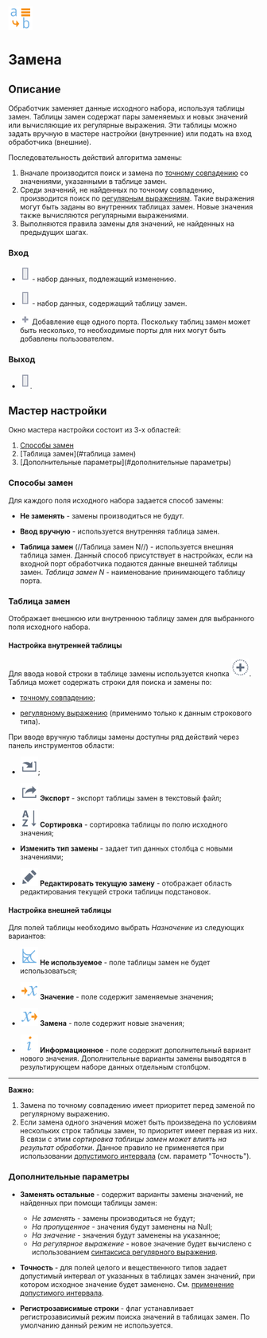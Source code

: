 ![](../../media/app/icons/vendors/replacecolumns.svg)
# Замена

## Описание

Обработчик заменяет данные исходного набора, используя таблицы замен. Таблицы замен содержат пары заменяемых и новых значений или вычисляющие их регулярные выражения. Эти таблицы можно задать вручную в мастере настройки (внутренние) или подать на вход обработчика (внешние).
 
Последовательность действий алгоритма замены:
 1.  Вначале производится поиск и замена по [точному совпадению](../../app/processors/transformation/substitution/exact_match.md) со значениями, указанными в таблице замен.
 2.  Среди значений, не найденных по точному совпадению, производится поиск по [ регулярным выражениям](../../app/processors/transformation/substitution/regexp_match.md). Такие выражения могут быть заданы во внутренних таблицах замен. Новые значения также вычисляются регулярными выражениями. 
 3.  Выполняются правила замены для значений, не найденных на предыдущих шагах.

### Вход


*  ![](../../media/app/icons/ports/output_table_inactive.svg) - набор данных, подлежащий изменению.

*  ![](../../media/app/icons/ports/output_table_inactive.svg) - набор данных, содержащий таблицу замен.

*  ![](../../media/app/icons/toolbar_18/add_inactive.svg) Добавление еще одного порта. Поскольку таблиц замен может быть несколько, то необходимые порты для них могут быть добавлены пользователем.

### Выход


*  ![](../../media/app/icons/ports/output_table_inactive.svg).


## Мастер настройки

Окно мастера настройки состоит из 3-х областей:

 1.  [Способы замен](#способы_замен)
 2.  [Таблица замен](#таблица замен)
 3.  [Дополнительные параметры](#дополнительные параметры)

### Способы замен

Для каждого поля исходного набора задается способ замены:

*  **Не заменять** - замены производиться не будут.

*  **Ввод вручную**  - используется внутренняя таблица замен.

*  **Таблица замен** (//Таблица замен N//) - используется внешняя таблица замен. Данный способ присутствует в настройках, если на входной порт обработчика подаются данные внешней таблицы замен. *Таблица замен N* - наименование принимающего таблицу порта.
### Таблица замен

Отображает внешнюю или внутреннюю таблицу замен для выбранного поля исходного набора.

#### Настройка внутренней таблицы

Для ввода новой строки в таблице замены используется кнопка ![](../../media/app/icons/toolbar_18/toolbar_18_27.svg). Таблица может содержать строки для поиска и замены по:

*  [точному совпадению](../../app/processors/transformation/substitution/exact_match.md);

*  [регулярному выражению](../../app/processors/transformation/substitution/regexp_match.md) (применимо только к данным строкового типа).


При вводе вручную таблицы замены доступны ряд действий через панель инструментов области: 


*  ![](../../media/app/icons/toolbar_18/toolbar_18_137.svg);

*  ![](../../media/app/icons/toolbar_18/toolbar_18_41.svg) **Экспорт** - экспорт таблицы замен в текстовый файл;

*  ![](../../media/app/icons/toolbar_18/toolbar_18_116.svg) **Сортировка** - сортировка таблицы по полю исходного значения;

*  **Изменить тип замены** - задает тип данных столбца с новыми значениями;

*  ![](../../media/app/icons/toolbar_18/toolbar_18_28.svg) **Редактировать текущую замену** - отображает область редактирования текущей строки таблицы подстановок. 

#### Настройка внешней таблицы

Для полей таблицы необходимо выбрать *Назначение* из следующих вариантов:

*  ![](../../media/app/processors/substitution-04.svg) **Не используемое** - поле таблицы замен не будет использоваться;

*  ![](../../media/app/processors/substitution-09.svg) **Значение** - поле содержит заменяемые значения;

*  ![](../../media/app/processors/substitution-08.svg) **Замена** - поле содержит новые значения;

*  ![](../../media/app/processors/substitution-03.svg) **Информационное** - поле содержит дополнительный вариант нового значения. Дополнительные варианты замены выводятся в результирующем наборе данных отдельным столбцом.

--------

**Важно:**
 1.  Замена по точному совпадению имеет приоритет перед заменой по регулярному выражению.
 2.  Если замена одного значения может быть произведена по условиям нескольких строк таблицы замен, то приоритет имеет первая из них. В связи с этим *сортировка таблицы замен может влиять на результат обработки*. Данное правило не применяется при использовании [допустимого интервала](app/processors/transformation/substitution/exact_match#применение_допустимого_интервала) (см. параметр "Точность").
 
### Дополнительные параметры


*  **Заменять остальные** - содержит варианты замены значений, не найденных при помощи таблицы замен:
    * *Не заменять* - замены производиться не будут;
    * *На пропущенное* - значения будут заменены на Null;
    * *На значение* - значения будут заменены на указанное;
    * *На регулярное выражение* - новое значение будет вычислено с использованием [синтаксиса регулярного выражения](../../app/processors/transformation/substitution/syntax_regexp.md).

*  **Точность** - для полей целого и вещественного типов задает допустимый интервал от указанных в таблицах замен значений, при котором исходное значение будет заменено. См. [применение допустимого интервала](app/processors/transformation/substitution/exact_match#применение_допустимого_интервала).

*  **Регистрозависимые строки** - флаг устанавливает регистрозависимый режим поиска значений в таблицах замен. По умолчанию данный режим не используется.



